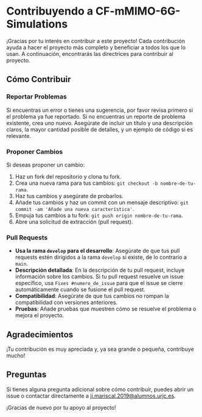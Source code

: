 # Contribuyendo a CF-mMIMO-6G-Simulations

¡Gracias por tu interés en contribuir a este proyecto! Cada contribución ayuda a hacer el proyecto más completo y beneficiar a todos los que lo usan. A continuación, encontrarás las directrices para contribuir al proyecto.

## Cómo Contribuir

### Reportar Problemas

Si encuentras un error o tienes una sugerencia, por favor revisa primero si el problema ya fue reportado. Si no encuentras un reporte de problema existente, crea uno nuevo. Asegúrate de incluir un título y una descripción claros, la mayor cantidad posible de detalles, y un ejemplo de código si es relevante.

### Proponer Cambios

Si deseas proponer un cambio:

1. Haz un fork del repositorio y clona tu fork.
2. Crea una nueva rama para tus cambios: `git checkout -b nombre-de-tu-rama`.
3. Haz tus cambios y asegúrate de probarlos.
4. Añade tus cambios y haz un commit con un mensaje descriptivo: `git commit -am 'Añade una nueva característica'`.
5. Empuja tus cambios a tu fork: `git push origin nombre-de-tu-rama`.
6. Abre una solicitud de extracción (pull request).

### Pull Requests

- **Usa la rama `develop` para el desarrollo**: Asegúrate de que tus pull requests estén dirigidos a la rama `develop` si existe, de lo contrario a `main`.
- **Descripción detallada**: En la descripción de tu pull request, incluye información sobre los cambios. Si tu pull request resuelve un issue específico, usa `Fixes #numero_de_issue` para que el issue se cierre automáticamente cuando se fusione el pull request.
- **Compatibilidad**: Asegúrate de que tus cambios no rompan la compatibilidad con versiones anteriores.
- **Pruebas**: Añade pruebas que muestren cómo se resuelve el problema o mejora el proyecto.

## Agradecimientos

¡Tu contribución es muy apreciada y, ya sea grande o pequeña, contribuye mucho!

## Preguntas

Si tienes alguna pregunta adicional sobre cómo contribuir, puedes abrir un issue o contactar directamente a [ji.mariscal.2019@alumnos.urjc.es](mailto:ji.mariscal.2019@alumnos.urjc.es).

¡Gracias de nuevo por tu apoyo al proyecto!
